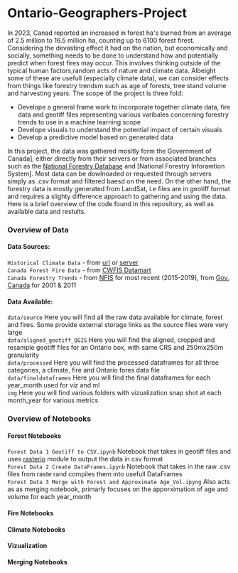 # Ontario-Geographers-Project
In 2023, Canad reported an increased in forest ha's burned from an average of 2.5 million to 16.5 million ha, counting up to 6100 forest firest. Considering the devasting effect it had on the nation, but economically and socially, something needs to be done to understand how and potentially predict when forest fires may occur. This involves thinking outside of the typical human factors,random acts of nature and climate data. Albeight some of these are usefull (especially climate data), we can consider effects from things like forestry trendsm such as age of forests, tree stand volume and harvesting years. The scope of the project is three fold: <br>
- Develope a general frame work to incorporate together climate data, fire data and geotiff files representing various varibales concerning forestry trends to use in a machine learning scope
- Develope visuals to understand the potential impact of certain visuals
- Develop a predictive model based on generated data <br>

In this project, the data was gathered mosltly form the Government of Canada], either directly from their servers or from associated branches such as the [National Forestry Database]() and [National Forestry Inforamtion System]. Most data can be dowlnoaded or requested through servers simply as .csv format and filtered baesd on the need. On the other hand, the forestry data is mostly generated from LandSat, i.e files are in geotiff format and requires a slighty difference approach to gathering and using the data. Here is a brief overview of the code found in this repository, as well as available data and restults.

### Overview of Data
#### Data Sources:
`Historical Climate Data` - from [url](https://climate.weather.gc.ca/historical_data/search_historic_data_e.html) or [server](https://dd.weather.gc.ca/climate/) <br>
`Canada Forest Fire Data` - from [CWFIS Datamart](https://cwfis.cfs.nrcan.gc.ca/datamart) <br>
`Canada Forestry Trends` - from [NFIS](https://opendata.nfis.org/mapserver/nfis-change_eng.html) for most recent (2015-2019), from [Gov. Canada](https://open.canada.ca/data/en/dataset/ec9e2659-1c29-4ddb-87a2-6aced147a990) for 2001 & 2011 <br>

#### Data Available:
`data/source` Here you will find all the raw data available for climate, forest and fires. Some provide external storage links as the source files were very large<br>
`data/aligned_geotiff_QGIS` Here you will find the aligned, cropped and resample geotiff files for an Ontario box, with same CRS and 250mx250m granularity<br>
`data/processed` Here you will find the processed dataframes for all three categories, a climate, fire and Ontario fores data file<br>
`data/finaldataframes` Here you will find the final dataframes for each year_month used for viz and ml<br>
`img` Here you will find various folders with vizualization snap shot at each month_year for various metrics<br>

### Overview of Notebooks
#### Forest Notebooks
`Forest Data 1 Geotiff to CSV.ipynb` Notebook that takes in geotiff files and uses [rasterio](https://rasterio.readthedocs.io/en/stable/api/rasterio.io.html) module to output the data in csv format<br>
`Forest Data 2 Create DataFrames.ipynb` Notebook that takes in the raw .csv files from raste rand compiles them into usefull DataFrames<br>
`Forest Data 3 Merge with Forest and Approximate Age_Vol.ipyng` Also acts as as merging notebook, primarly focuses on the apporximation of age and volume for each year_month
#### Fire Notebooks


#### Climate Notebooks

#### Vizualization

#### Merging Notebooks


